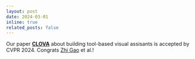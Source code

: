 ```yaml
---
layout: post
date: 2024-03-01
inline: true
related_posts: false
---
```


Our paper **[CLOVA](https://clova-tool.github.io)** about building tool-based visual assisants is accepted by CVPR 2024. Congrats [Zhi Gao](https://zhigao2017.github.io) et al.!
